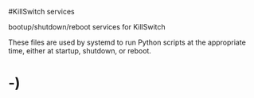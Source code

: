 #KillSwitch services

bootup/shutdown/reboot services for KillSwitch

These files are used by systemd to run Python scripts at the appropriate time,
either at startup, shutdown, or reboot.

# -)
